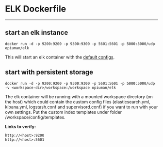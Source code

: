 # ELK Dockerfile

----------
## start an elk instance ##
    docker run -d -p 9200:9200 -p 9300:9300 -p 5601:5601 -p 5000:5000/udp opiuman/elk

This will start an elk container with the [default configs](https://github.com/opiuman/elk/tree/master/config).

## start with persistent storage

    docker run -d -p 9200:9200 -p 9300:9300 -p 5601:5601 -p 5000:5000/udp -v <workspace-dir>/workspace:/workspace opiuman/elk
  
  The elk container will be running with a mounted workspace directory (on the host) which could contain the custom config files (elasticsearch.yml, kibana.yml, logstash.conf and supervisord.conf) if you want to run with your own settings. Put the custom index templates under folder /workspace/config/templates.

**Links to verify:**

    http://<host>:9200
    http://<host>:5601
    
